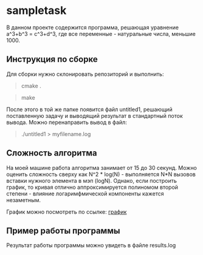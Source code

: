 # sampletask
В данном проекте содержится программа, решающая уравнение a^3+b^3 = c^3+d^3, где все переменные - натуральные числа, меньшие 1000.
 
## Инструкция по сборке
Для сборки нужно склонировать репозиторий и выполнить:

>cmake .

>make

После этого в той же папке появится файл untitled1, решающий поставленную задачу и выводящий результат 
в стандартный поток вывода. Можно перенаправить вывод в файл:

>./untitled1 > myfilename.log

## Сложность алгоритма
На моей машине работа алгоритма занимает от 15 до 30 секунд. Можно
оценить сложность сверху как N^2 * log(N) - выполняется N*N вызовов вставки нужного элемента в мэп (logN).
Однако, если построить график, то кривая отлично аппроксимируется полиномом второй степени - влияние логаримфмической компоненты кажется незаметным.

График можно посмотреть по ссылке:
[график](https://drive.google.com/file/d/10pc3S2oCrv5MT98ZPg1WitW7C_pSCDpx/view?usp=sharing)

## Пример работы программы
Результат работы программы можно увидеть в файле results.log


